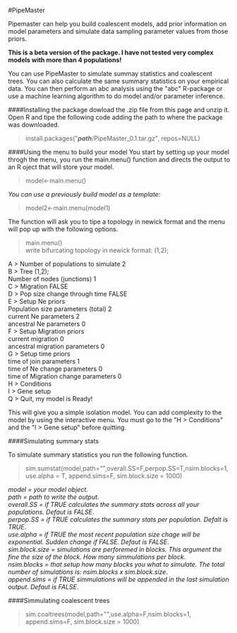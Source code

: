 #PipeMaster

Pipemaster can help you build coalescent models, add prior information on model parameters and simulate data sampling parameter values from those priors.

**This is a beta version of the package. I have not tested very complex models with more than 4 populations!**

You can use PipeMaster to simulate summay statistics and coalescent trees. You can also calculate the same summary statistics on your empirical data. You can then perform an abc analysis using the "abc" R-package or use a machine learning algorithm to do model and/or parameter inference.

####Installing the package
dowload the .zip file from this page and unzip it. Open R and tipe the following code adding the path to where the package was downloaded.

> install.packages("**_path_**/PipeMaster_0.1.tar.gz", repos=NULL)

####Using the menu to build your model
You start by setting up your model throgh the menu, you run the main.menu() function and directs the output to an R oject that will store your model.

> model<-main.menu()

_You can use a previously build model as a template_:

> model2<-main.menu(model1)

The function will ask you to tipe a topology in newick format and the menu will pop up with the following options.

> main.menu()  
write bifurcating topology in newick format: (1,2);  

A > Number of populations to simulate      2  
B > Tree                                   (1,2);  
    Number of nodes (junctions)            1  
C > Migration                              FALSE  
D > Pop size change through time           FALSE  
E > Setup Ne priors  
    Population size parameters (total)     2  
    current Ne parameters                  2  
    ancestral Ne parameters                0  
F > Setup Migration priors  
    current migration                      0  
    ancestral migration parameters         0  
G > Setup time priors   
    time of join parameters                1  
    time of Ne change parameters           0  
    time of Migration change parameters    0  
H > Conditions  
I > Gene setup  
Q > Quit, my model is Ready!  

This will give you a simple isolation model. You can add complexity to the model by using the interactive menu.
You must go to the "H > Conditions" and the "I > Gene setup" before quitting.

####Simulating summary stats

To simulate summary statistics you run the following function.

> sim.sumstat(model,path="",overall.SS=F,perpop.SS=T,nsim.blocks=1,use.alpha = T, append.sims=F, sim.block.size = 1000)

_model = your model object_.  
_path = path to write the output_.  
_overall.SS = if TRUE calculates the summary stats across all your populations. Defaut is FALSE_.  
_perpop.SS = if TRUE calculates the summary stats per population. Defalt is TRUE_.  
_use.alpha = if TRUE the most recent population size chage will be exponential. Sudden change if FALSE. Defaut is FALSE_.  
_sim.block.size = simulations are perforemed in blocks. This argument the fine the size of the block. How many simmulations per block_.  
_nsim.blocks = that setup how many blocks you what to simulate. The total number of simulations is: nsim.blocks x sim.block.size_.  
_append.sims = if TRUE simmulations will be appended in the last simulation output. Defaut is FALSE_.  

####Simmulating coalescent trees

> sim.coaltrees(model,path="",use.alpha=F,nsim.blocks=1, append.sims=F, sim.block.size = 1000)


